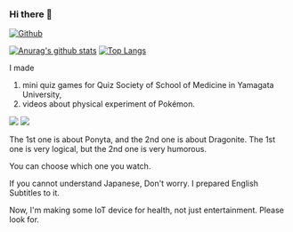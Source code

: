 ### Hi there 👋

[![Github](https://img.shields.io/github/followers/MorleyJune?label=Follow&style=social)](https://github.com/MorleyJune)

[![Anurag's github stats](https://github-readme-stats.vercel.app/api?username=MorleyJune&show_icons=true&theme=tokyonight)](https://github.com/MorleyJune/github-readme-stats)
[![Top Langs](https://github-readme-stats.vercel.app/api/top-langs/?username=MorleyJune&theme=tokyonight&langs_count=4&layout=compact)](https://github.com/anuraghazra/github-readme-stats)
<!--
- 🔭 I’m currently working on ...
- 🌱 I’m currently learning ...
- 👯 I’m looking to collaborate on ...
- 🤔 I’m looking for help with ...
- 💬 Ask me about ...
- 📫 How to reach me: ...
- 😄 Pronouns: ...
- ⚡ Fun fact: ...
-->

I made 
1. mini quiz games for Quiz Society of School of Medicine in Yamagata University, 
2. videos about physical experiment of Pokémon.

[![](http://img.youtube.com/vi/XcaR6EtB-vM/0.jpg)](http://www.youtube.com/watch?v=XcaR6EtB-vM "Ponyta")
[![](http://img.youtube.com/vi/HACRlFimfkE/0.jpg)](http://www.youtube.com/watch?v=HACRlFimfkE "Dragonite")

The 1st one is about Ponyta, and the 2nd one is about Dragonite.
The 1st one is very logical, but the 2nd one is very humorous.

You can choose which one you watch. 

If you cannot understand Japanese, Don't worry. I prepared English Subtitles to it.

Now, I'm making some IoT device for health, not just entertainment.
Please look for.

